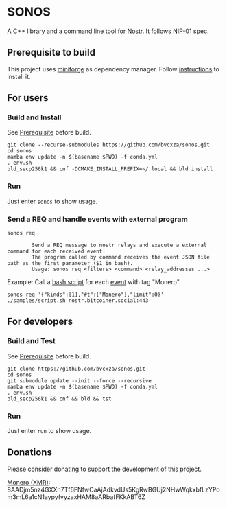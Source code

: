 # SONOS

A C++ library and a command line tool for [Nostr](https://nostr.com). It follows [NIP-01](https://github.com/nostr-protocol/nips/blob/master/01.md) spec.

## Prerequisite to build

This project uses [miniforge](https://github.com/conda-forge/miniforge) as dependency manager. Follow [instructions](https://github.com/conda-forge/miniforge#install) to install it.

## For users

### Build and Install

See [Prerequisite](#prerequisite-to-build) before build.

```
git clone --recurse-submodules https://github.com/bvcxza/sonos.git
cd sonos
mamba env update -n $(basename $PWD) -f conda.yml
. env.sh
bld_secp256k1 && cnf -DCMAKE_INSTALL_PREFIX=~/.local && bld install
```

### Run

Just enter `sonos` to show usage.

### Send a REQ and handle events with external program

```
sonos req

		Send a REQ message to nostr relays and execute a external command for each received event.
		The program called by command receives the event JSON file path as the first parameter ($1 in bash).
		Usage: sonos req <filters> <command> <relay_addresses ...>
```

Example: Call a [bash script](samples/script.sh) for each [event](https://github.com/nostr-protocol/nips/blob/master/01.md#events-and-signatures) with tag "Monero".

```
sonos req '{"kinds":[1],"#t":["Monero"],"limit":0}' ./samples/script.sh nostr.bitcoiner.social:443
```

## For developers

### Build and Test

See [Prerequisite](#prerequisite-to-build) before build.

```
git clone https://github.com/bvcxza/sonos.git
cd sonos
git submodule update --init --force --recursive
mamba env update -n $(basename $PWD) -f conda.yml
. env.sh
bld_secp256k1 && cnf && bld && tst
```

### Run

Just enter `run` to show usage.

## Donations

Please consider donating to support the development of this project.

[Monero (XMR)](https://www.getmonero.org): 8AADjm5nz4GXXn7Tf6FNfwCaAjAdkvdUs5KgRwBGUj2NHwWqkxbfLzYPom3mL6a1cN1aypyfvyzaxHAM8aARbafFKkABT6Z

